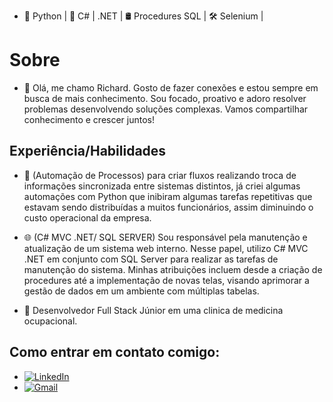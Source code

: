- 🐍 Python | 🔮 C# | .NET | 🛢️ Procedures SQL | 🛠️ Selenium | 
 
# Sobre

- 🧛 Olá, me chamo Richard. Gosto de fazer conexões e estou sempre em busca de mais conhecimento. Sou focado, proativo e adoro resolver problemas desenvolvendo soluções complexas. Vamos compartilhar conhecimento e crescer juntos!


## Experiência/Habilidades
- 🤖 (Automação de Processos) para criar fluxos realizando troca de informações sincronizada entre sistemas distintos, já criei algumas automações com Python que inibiram algumas tarefas repetitivas que estavam sendo distribuídas a muitos funcionários, assim diminuindo o custo operacional da empresa.
- 🌐 (C# MVC .NET/ SQL SERVER) Sou responsável pela manutenção e atualização de um sistema web interno. Nesse papel, utilizo C# MVC .NET em conjunto com SQL Server para realizar as tarefas de manutenção do sistema. Minhas atribuições incluem desde a criação de procedures até a implementação de novas telas, visando aprimorar a gestão de dados em um ambiente com múltiplas tabelas.

- 💼 Desenvolvedor Full Stack Júnior em uma clinica de medicina ocupacional.
## Como entrar em contato comigo:
- [![LinkedIn](https://img.shields.io/badge/LinkedIn-0077B5?style=for-the-badge&logo=linkedin&logoColor=white)](http://bit.ly/3rwONxF)
- [![Gmail](https://img.shields.io/badge/Gmail-D14836?style=for-the-badge&logo=gmail&logoColor=white)](mailto:rickcreator156@gmail.com)





